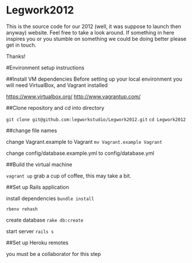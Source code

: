 Legwork2012
===========

This is the source code for our 2012 (well, it was suppose to launch then anyway) website. Feel free to take a look around. If something in here inspires you or you stumble on something we could be doing better please get in touch. 

Thanks!

#Environment setup instructions

##Install VM dependencies
Before setting up your local environment you will need VirtualBox, and Vagrant installed

https://www.virtualbox.org/
http://www.vagrantup.com/

##Clone repository and cd into directory

`git clone git@github.com:legworkstudio/Legwork2012.git`
`cd Legwork2012`

##change file names

change Vagrant.example to Vagrant
`mv Vagrant.example Vagrant`

change config/database.example.yml to config/database.yml

##Build the virtual machine

`vagrant up`
grab a cup of coffee, this may take a bit.

##Set up Rails application

install dependencies
`bundle install`

`rbenv rehash`

create database
`rake db:create`

start server
`rails s`

##Set up Heroku remotes

you must be a collaborator for this step